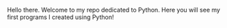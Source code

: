 Hello there. Welcome to my repo dedicated to Python. Here you will see my first programs I created using Python!

